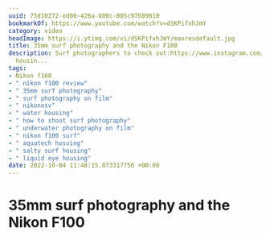 ```yaml
---
uuid: 75d10272-ed00-426a-800c-005c97689610
bookmarkOf: https://www.youtube.com/watch?v=dSKPifxhJmY
category: video
headImage: https://i.ytimg.com/vi/dSKPifxhJmY/maxresdefault.jpg
title: 35mm surf photography and the Nikon F100
description: Surf photographers to check out:https://www.instagram.com/_jackogrady_/https://www.instagram.com/john_hook/https://www.instagram.com/jordangodley/Surf
  housin...
tags:
- Nikon f100
- " nikon f100 review"
- " 35mm surf photography"
- " surf photography on film"
- " nikonosv"
- " water housing"
- " how to shoot surf photography"
- " underwater photography on film"
- " nikon f100 surf"
- " aquatech hosuing"
- " salty surf housing"
- " liquid eye housing"
date: 2022-10-04 11:48:15.073317756 +00:00
---
```

# 35mm surf photography and the Nikon F100

